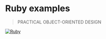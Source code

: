 # Ruby examples

> PRACTICAL OBJECT-ORIENTED DESIGN

[![Ruby][ruby-badge]][ruby-url]


[ruby-badge]: https://img.shields.io/badge/ruby-3.0.2-blue?style=flat&logo=ruby&logoColor=CC342D&labelColor=white
[ruby-url]: https://www.ruby-lang.org/en/
